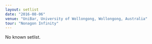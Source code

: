 ```yaml
---
layout: setlist
date: "2016-08-06"
venue: "UniBar, University of Wollongong, Wollongong, Australia"
tour: "Nonagon Infinity"
---
```


No known setlist.
